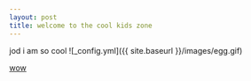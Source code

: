 ```yaml
---
layout: post
title: welcome to the cool kids zone
---
```


jod i am so cool
![_config.yml]({{ site.baseurl }}/images/egg.gif)

[wow](https://gamrtiem.github.io/Hello-World/)
